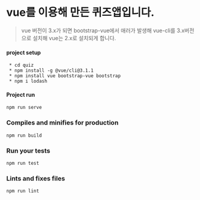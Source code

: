 # vue를 이용해 만든 퀴즈앱입니다.
 > vue 버전이 3.x가 되면 bootstrap-vue에서 애러가 발생해 vue-cli를 3.x버전으로 설치해 vue는 2.x로 설치되게 합니다.

#### project setup
```
 * cd quiz
 * npm install -g @vue/cli@3.1.1 
 * npm install vue bootstrap-vue bootstrap
 * npm i lodash
```

#### Project run
```
npm run serve
```

### Compiles and minifies for production
```
npm run build
```

### Run your tests
```
npm run test
```

### Lints and fixes files
```
npm run lint
```